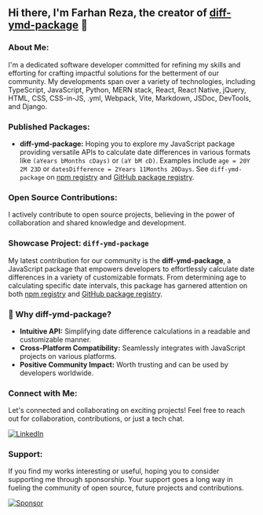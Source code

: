 ## Hi there, I'm Farhan Reza, the creator of [diff-ymd-package](https://github.com/farhan7reza7/diff-ymd-package.git) 👋

### About Me:
I'm a dedicated software developer committed for refining my skills and efforting for crafting impactful solutions for the betterment of our community. My developments span over a variety of technologies, including TypeScript, JavaScript, Python, MERN stack, React, React Native, jQuery, HTML, CSS, CSS-in-JS, .yml, Webpack, Vite, Markdown, JSDoc, DevTools, and Django.

### Published Packages:
- **diff-ymd-package:** Hoping you to explore my JavaScript package providing versatile APIs to calculate date differences in various formats like `(aYears bMonths cDays)` or `(aY bM cD)`. Examples include `age = 20Y 2M 23D` or `datesDifference = 2Years 11Months 20Days`. See `diff-ymd-package` on [npm registry](https://www.npmjs.com/package/diff-ymd-package) and [GitHub package registry](https://github.com/farhan7reza7/diff-ymd-package/pkgs/npm/diff-ymd-package).

### Open Source Contributions:
I actively contribute to open source projects, believing in the power of collaboration and shared knowledge and development.

### Showcase Project: `diff-ymd-package`
My latest contribution for our community is the **diff-ymd-package**, a JavaScript package that empowers developers to effortlessly calculate date differences in a variety of customizable formats. From determining age to calculating specific date intervals, this package has garnered attention on both [npm registry](https://www.npmjs.com/package/diff-ymd-package) and [GitHub package registry](https://github.com/farhan7reza7/diff-ymd-package/pkgs/npm/diff-ymd-package).

### 🌟 Why diff-ymd-package?
- **Intuitive API:** Simplifying date difference calculations in a readable and customizable manner.
- **Cross-Platform Compatibility:** Seamlessly integrates with JavaScript projects on various platforms.
- **Positive Community Impact:** Worth trusting and can be used by developers worldwide.
  
### Connect with Me:
Let's connected and collaborating on exciting projects! Feel free to reach out for collaboration, contributions, or just a tech chat.

[![LinkedIn](https://img.shields.io/badge/LinkedIn-farhan7reza7-blue)](https://www.linkedin.com/in/farhan7reza7/)

### Support:
If you find my works interesting or useful, hoping you to consider supporting me through sponsorship. Your support goes a long way in fueling the community of open source, future projects and contributions.

[![Sponsor](https://img.shields.io/badge/Sponsor-Me-green)](https://github.com/sponsors/farhan7reza7)
